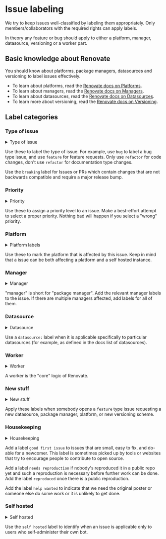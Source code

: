 # Issue labeling

We try to keep issues well-classified by labeling them appropriately.
Only members/collaborators with the required rights can apply labels.

In theory any feature or bug should apply to either a platform, manager, datasource, versioning or a worker part.

## Basic knowledge about Renovate

You should know about platforms, package managers, datasources and versioning to label issues effectively.

- To learn about platforms, read the [Renovate docs on Platforms](https://docs.renovatebot.com/modules/platform/).
- To learn about managers, read the [Renovate docs on Managers](https://docs.renovatebot.com/modules/manager/).
- To learn about datasources, read the [Renovate docs on Datasources](https://docs.renovatebot.com/modules/datasource/).
- To learn more about versioning, read the [Renovate docs on Versioning](https://docs.renovatebot.com/modules/versioning/).

## Label categories

### Type of issue

<details>
    <summary>Type of issue</summary>

    bug
    docs
    feature
    refactor
    breaking

</details>

Use these to label the type of issue.
For example, use `bug` to label a bug type issue, and use `feature` for feature requests.
Only use `refactor` for code changes, don't use `refactor` for documentation type changes.

Use the `breaking` label for Issues or PRs which contain changes that are not backwards compatible and require a major release bump.

### Priority

<details>
    <summary>Priority</summary>

    pri1-critical
    pri2-important
    pri3-normal
    pri4-low
    wontfix

</details>

Use these to assign a priority level to an issue.
Make a best-effort attempt to select a proper priority.
Nothing bad will happen if you select a "wrong" priority.

### Platform

<details>
    <summary>Platform labels</summary>

    platform:azure
    platform:bitbucket
    platform:gitea
    platform:github
    platform:gitlab

</details>

Use these to mark the platform that is affected by this issue.
Keep in mind that a issue can be both affecting a platform and a self hosted instance.

### Manager

<details>
    <summary>Manager</summary>

    manager:bazel
    manager:buildkite
    manager:bundler
    manager:cargo
    manager:circleci
    manager:cocoapods
    manager:composer
    manager:docker-compose
    manager:dockerfile
    manager:github-actions
    manager:gitlab-ci
    manager:gomod
    manager:gradle
    manager:helm
    manager:helm-values
    manager:kubernetes
    manager:kustomize
    manager:maven
    manager:meteor
    manager:mix
    manager:npm
    manager:nuget
    manager:pip_requirements
    manager:pip_setup
    manager:pipenv
    manager:poetry
    manager:ruby-version
    manager:sbt
    manager:swift
    manager:terraform
    manager:travis

</details>

"manager" is short for "package manager".
Add the relevant manager labels to the issue.
If there are multiple managers affected, add labels for all of them.

### Datasource

<details>
    <summary>Datasource</summary>

    datasource:docker
    datasource:git-submodule
    datasource:git-labels
    datasource:jenkins
    datasource:maven
    datasource:nuget
    datasource:packagist
    datasource:pypi
    datasource:rubygems
    datasource:terraform-module
    datasource:terraform-provider

</details>

Use a `datasource:` label when it is applicable specifically to particular datasources (for example, as defined in the docs list of datasources).

### Worker

<details>
    <summary>Worker</summary>

    worker:branch
    worker:global
    worker:onboarding
    worker:pr

</details>

A worker is the "core" logic of Renovate.

### New stuff

<details>
    <summary>New stuff</summary>

    new datasource
    new package manager
    new platform
    new versioning

</details>

Apply these labels when somebody opens a `feature` type issue requesting a new datasource, package manager, platform, or new versioning scheme.

### Housekeeping

<details>
    <summary>Housekeeping</summary>

    good first issue
    help wanted
    needs reproduction
    reproduced

</details>

Add a label `good first issue` to issues that are small, easy to fix, and do-able for a newcomer.
This label is sometimes picked up by tools or websites that try to encourage people to contribute to open source.

Add a label `needs reproduction` if nobody's reproduced it in a public repo yet and such a reproduction is necessary before further work can be done.
Add the label `reproduced` once there is a public reproduction.

Add the label `help wanted` to indicate that we need the original poster or someone else do some work or it is unlikely to get done.

### Self hosted

<details>
    <summary>Self hosted</summary>

    self hosted

</details>

Use the `self hosted` label to identify when an issue is applicable only to users who self-administer their own bot.
